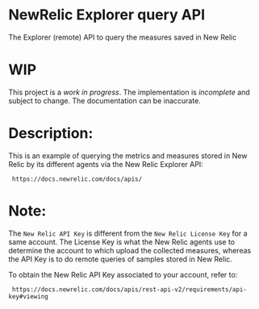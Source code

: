 # NewRelic Explorer query API

The Explorer (remote) API to query the measures saved in New Relic

# WIP

This project is a *work in progress*. The implementation is *incomplete* and subject to change. The documentation can be inaccurate.

# Description:

This is an example of querying the metrics and measures stored
in New Relic by its different agents via the New Relic Explorer
API:

     https://docs.newrelic.com/docs/apis/

# Note:

The `New Relic API Key` is different from the `New Relic License Key` for
a same account. The License Key is what the New Relic agents use to
determine the account to which upload the collected measures, whereas the
API Key is to do remote queries of samples stored in New Relic.

To obtain the New Relic API Key associated to your account, refer to:

     https://docs.newrelic.com/docs/apis/rest-api-v2/requirements/api-key#viewing

